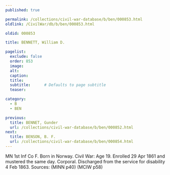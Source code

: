 ```yaml
---
published: true

permalink: /collections/civil-war-database/b/ben/000853.html
oldlink: /CivilWar/db/b/ben/000853.html

oldid: 000853

title: BENNETT, William D.

pagelist:
  exclude: false
  order: 853
  image: 
  alt:
  caption:
  title:
  subtitle:      # Defaults to page subtitle
  teaser:

category: 
  - B 
  - BEN

previous:
  title: BENNET, Gunder
  url: /collections/civil-war-database/b/ben/000852.html  
next:
  title: BENSON, B. F.
  url: /collections/civil-war-database/b/ben/000854.html   
---
```

MN 1st Inf Co F. Born in Norway. Civil War: Age 19. Enrolled 29 Apr 1861 and mustered the same day. Corporal. Discharged from the service for disability 4 Feb 1863. Sources: (MINN p40) (MCIW p58)